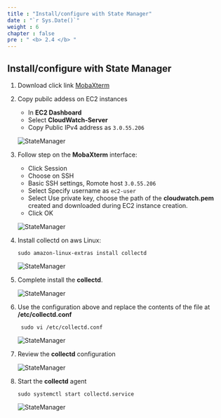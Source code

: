 ```yaml
---
title : "Install/configure with State Manager"
date : "`r Sys.Date()`"
weight : 6
chapter : false
pre : " <b> 2.4 </b> "
---
```


## Install/configure with State Manager

1. Download click link [MobaXterm](https://mobaxterm.mobatek.net/download.html)

2. Copy pubilc addess on EC2 instances
   - In **EC2 Dashboard**
   - Select **CloudWatch-Server**
   - Copy Public IPv4 address as `3.0.55.206`

   ![StateManager](/images/4/0001.png?featherlight=false&width=90pc)


3. Follow step on the **MobaXterm** interface:
   - Click Session
   - Choose on SSH
   - Basic SSH settings, Romote host `3.0.55.206`
   - Select Specify username as `ec2-user`
   - Select Use private key, choose the path of the **cloudwatch.pem** created and downloaded during EC2 instance creation.
   - Click OK
   
   ![StateManager](/images/4/0002.png?featherlight=false&width=90pc)

2. Install collectd on aws Linux:

   ```
   sudo amazon-linux-extras install collectd
   ```

   ![StateManager](/images/4/0003.png?featherlight=false&width=90pc)

3. Complete install the **collectd**.

   ![StateManager](/images/4/0004.png?featherlight=false&width=90pc)

4. Use the configuration above and replace the contents of the file at **/etc/collectd.conf**

   ```
    sudo vi /etc/collectd.conf
   ```

   ![StateManager](/images/4/0005.png?featherlight=false&width=90pc)

5. Review the **collectd** configuration

   ![StateManager](/images/4/0006.png?featherlight=false&width=90pc)


6. Start the **collectd** agent
   ```
   sudo systemctl start collectd.service
   ```

   ![StateManager](/images/4/0007.png?featherlight=false&width=90pc)



